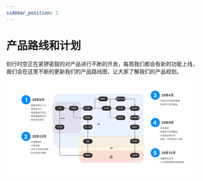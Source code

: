 ```yaml
---
sidebar_position: 1
---
```


# 产品路线和计划

刻行时空正在紧锣密鼓的对产品进行不断的开发，每周我们都会有新的功能上线，我们会在这里不断的更新我们的产品路线图，让大家了解我们的产品规划。

![123](img/roadmap.png)

